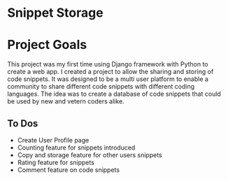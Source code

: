 # Snippet Storage

# Project Goals
This project was my first time using Django framework with Python to create a web app.  I created a project to allow the sharing and storing of code snippets.  It was designed to be a multi user platform to enable a community to share different code snippets with different coding languages. The idea was to create a database of code snippets that could be used by new and vetern coders alike.  

## To Dos
* Create User Profile page
* Counting feature for snippets introduced
* Copy and storage feature for other users snippets
* Rating feature for snippets
* Comment feature on code snippets
